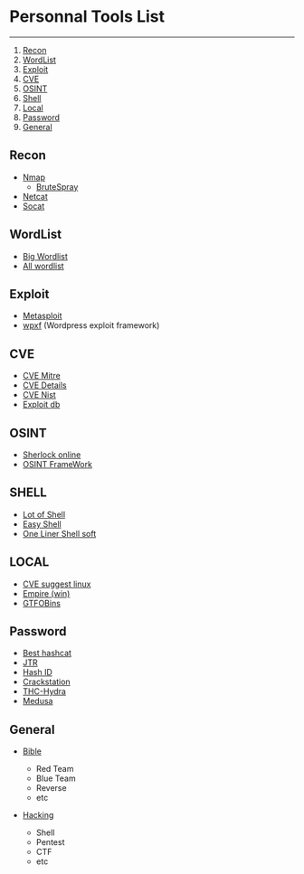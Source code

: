 # Personnal Tools List
___


1) [Recon](#Recon)
2) [WordList](#WordList)
3) [Exploit](#Exploit)
4) [CVE](#CVE)
5) [OSINT](#OSINT)
6) [Shell](#Shell)
7) [Local](#Local)
8) [Password](#Password)
9) [General](#General)


## Recon

* [Nmap](https://nmap.org/)
    * [BruteSpray](https://github.com/x90skysn3k/brutespray)
* [Netcat](https://github.com/diegocr/netcat)
* [Socat](http://www.dest-unreach.org/socat/)

## WordList

* [Big Wordlist](https://crackstation.net/crackstation-wordlist-password-cracking-dictionary.htm)
* [All wordlist](https://weakpass.com/)

## Exploit

* [Metasploit](https://github.com/rapid7/metasploit-framework)
* [wpxf](https://github.com/rastating/wordpress-exploit-framework) (Wordpress exploit framework)

## CVE

* [CVE Mitre](https://cve.mitre.org/index.html)
* [CVE Details](https://www.cvedetails.com/)
* [CVE Nist](https://nvd.nist.gov/vuln/search)
* [Exploit db](https://www.exploit-db.com/)

## OSINT

* [Sherlock online](https://checkusernames.com/)
* [OSINT FrameWork](https://osintframework.com/)

## SHELL

* [Lot of Shell](https://github.com/swisskyrepo/PayloadsAllTheThings/blob/master/Methodology%20and%20Resources/Reverse%20Shell%20Cheatsheet.md)
* [Easy Shell](https://highon.coffee/blog/reverse-shell-cheat-sheet/)
* [One Liner Shell soft](https://github.com/D4Vinci/One-Lin3r)

## LOCAL

* [CVE suggest linux](https://github.com/mzet-/linux-exploit-suggester)
* [Empire (win)](https://github.com/EmpireProject/Empire)
* [GTFOBins](https://gtfobins.github.io/#)

## Password

* [Best hashcat](https://hashcat.net/hashcat/)
* [JTR](https://github.com/magnumripper/JohnTheRipper)
* [Hash ID](https://www.onlinehashcrack.com/tools-zip-rar-7z-archive-hash-extractor.php)
* [Crackstation](https://crackstation.net/)
* [THC-Hydra](https://github.com/vanhauser-thc/thc-hydra)
* [Medusa](https://github.com/jmk-foofus/medusa)

## General
* [Bible](https://github.com/blaCCkHatHacEEkr/PENTESTING-BIBLE/blob/master/README.md)
    * Red Team
    * Blue Team
    * Reverse
    * etc

* [Hacking](https://github.com/Hack-with-Github/Awesome-Hacking)
    * Shell
    * Pentest
    * CTF
    * etc


